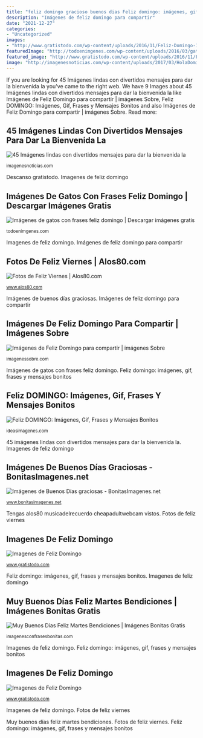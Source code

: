 ```yaml
---
title: "feliz domingo gracioso buenos dias Feliz domingo: imágenes, gif, frases y mensajes bonitos"
description: "Imágenes de feliz domingo para compartir"
date: "2021-12-27"
categories:
- "Uncategorized"
images:
- "http://www.gratistodo.com/wp-content/uploads/2016/11/Feliz-Domingo-14.jpg"
featuredImage: "http://todoenimgenes.com/wp-content/uploads/2016/03/gatos_31-768x576.jpg"
featured_image: "http://www.gratistodo.com/wp-content/uploads/2016/11/Feliz-Domingo-14.jpg"
image: "http://imagenesnoticias.com/wp-content/uploads/2017/03/HolaDomingo10.gif"
---
```


If you are looking for 45 Imágenes lindas con divertidos mensajes para dar la bienvenida la you've came to the right web. We have 9 Images about 45 Imágenes lindas con divertidos mensajes para dar la bienvenida la like Imágenes de Feliz Domingo para compartir | imágenes Sobre, Feliz DOMINGO: Imágenes, Gif, Frases y Mensajes Bonitos and also Imágenes de Feliz Domingo para compartir | imágenes Sobre. Read more:

## 45 Imágenes Lindas Con Divertidos Mensajes Para Dar La Bienvenida La

![45 Imágenes lindas con divertidos mensajes para dar la bienvenida la](http://imagenesnoticias.com/wp-content/uploads/2017/03/HolaDomingo10.gif "Imagenes de feliz domingo")

<small>imagenesnoticias.com</small>

Descanso gratistodo. Imagenes de feliz domingo

## Imágenes De Gatos Con Frases Feliz Domingo | Descargar Imágenes Gratis

![Imágenes de gatos con frases feliz domingo | Descargar imágenes gratis](http://todoenimgenes.com/wp-content/uploads/2016/03/gatos_31-768x576.jpg "Descanso gratistodo")

<small>todoenimgenes.com</small>

Imagenes de feliz domingo. Imágenes de feliz domingo para compartir

## Fotos De Feliz Viernes | Alos80.com

![Fotos de Feliz Viernes | Alos80.com](http://www.alos80.com/wp-content/uploads/2016/01/requetelindo.jpg "Fotos de feliz viernes")

<small>www.alos80.com</small>

Imágenes de buenos días graciosas. Imágenes de feliz domingo para compartir

## Imágenes De Feliz Domingo Para Compartir | Imágenes Sobre

![Imágenes de Feliz Domingo para compartir | imágenes Sobre](https://i1.wp.com/imagenessobre.com/wp-content/uploads/2020/08/imagen-con-caricatura-de-domingo.jpg?resize=620%2C869 "45 imágenes lindas con divertidos mensajes para dar la bienvenida la")

<small>imagenessobre.com</small>

Imágenes de gatos con frases feliz domingo. Feliz domingo: imágenes, gif, frases y mensajes bonitos

## Feliz DOMINGO: Imágenes, Gif, Frases Y Mensajes Bonitos

![Feliz DOMINGO: Imágenes, Gif, Frases y Mensajes Bonitos](https://ideasimagenes.com/wp-content/uploads/2018/04/FelizDomingo40.gif "Fotos de feliz viernes")

<small>ideasimagenes.com</small>

45 imágenes lindas con divertidos mensajes para dar la bienvenida la. Imagenes de feliz domingo

## Imágenes De Buenos Días Graciosas - BonitasImagenes.net

![Imágenes de Buenos Días graciosas - BonitasImagenes.net](https://www.bonitasimagenes.net/wp-content/uploads/2019/03/Imágenes-de-Buenos-Días-graciosas-57.jpg "Imagenes de feliz domingo")

<small>www.bonitasimagenes.net</small>

Tengas alos80 musicadelrecuerdo cheapadultwebcam vistos. Fotos de feliz viernes

## Imagenes De Feliz Domingo

![Imagenes de Feliz Domingo](http://www.gratistodo.com/wp-content/uploads/2016/11/Feliz-Domingo-14.jpg "Tengas alos80 musicadelrecuerdo cheapadultwebcam vistos")

<small>www.gratistodo.com</small>

Feliz domingo: imágenes, gif, frases y mensajes bonitos. Imagenes de feliz domingo

## Muy Buenos Días Feliz Martes Bendiciones | Imágenes Bonitas Gratis

![Muy Buenos Días Feliz Martes Bendiciones | Imágenes Bonitas Gratis](https://i2.wp.com/imagenesbonitasgratis.com/wp-content/uploads/buenos-dias-martes-imagenes-frases-feliz-semana-bendecido-chistoso-pinterest-9.jpg?resize=530%2C707&amp;ssl=1 "Fotos de feliz viernes")

<small>imagenesconfrasesbonitas.com</small>

Imagenes de feliz domingo. Feliz domingo: imágenes, gif, frases y mensajes bonitos

## Imagenes De Feliz Domingo

![Imagenes de Feliz Domingo](https://www.gratistodo.com/wp-content/uploads/2016/11/Feliz-Domingo-11.jpg "Imágenes de gatos con frases feliz domingo")

<small>www.gratistodo.com</small>

Imagenes de feliz domingo. Fotos de feliz viernes

Muy buenos días feliz martes bendiciones. Fotos de feliz viernes. Feliz domingo: imágenes, gif, frases y mensajes bonitos
